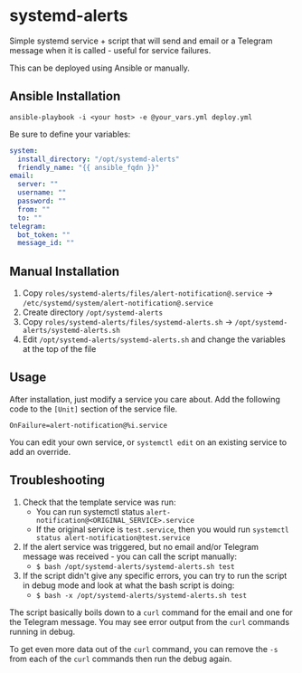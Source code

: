 # systemd-alerts

Simple systemd service + script that will send and email or a Telegram message when it is called - useful for service failures.

This can be deployed using Ansible or manually.

## Ansible Installation
```ansible-playbook -i <your host> -e @your_vars.yml deploy.yml```

Be sure to define your variables:
```yaml
system:
  install_directory: "/opt/systemd-alerts"
  friendly_name: "{{ ansible_fqdn }}"
email:
  server: ""
  username: ""
  password: ""
  from: ""
  to: ""
telegram:
  bot_token: ""
  message_id: ""
```


## Manual Installation
1. Copy ```roles/systemd-alerts/files/alert-notification@.service``` -> ```/etc/systemd/system/alert-notification@.service```
2. Create directory ```/opt/systemd-alerts```
3. Copy ```roles/systemd-alerts/files/systemd-alerts.sh``` -> ```/opt/systemd-alerts/systemd-alerts.sh```
4. Edit ```/opt/systemd-alerts/systemd-alerts.sh``` and change the variables at the top of the file


## Usage
After installation, just modify a service you care about. Add the following code to the ```[Unit]``` section of the service file.
```
OnFailure=alert-notification@%i.service
```
You can edit your own service, or ```systemctl edit``` on an existing service to add an override.


## Troubleshooting
1. Check that the template service was run:
    - You can run systemctl status ```alert-notification@<ORIGINAL_SERVICE>.service```
    - If the original service is ```test.service```, then you would run ```systemctl status alert-notification@test.service```
2. If the alert service was triggered, but no email and/or Telegram message was received - you can call the script manually:
    - ```$ bash /opt/systemd-alerts/systemd-alerts.sh test```
3. If the script didn't give any specific errors, you can try to run the script in debug mode and look at what the bash script is doing:
    - ```$ bash -x /opt/systemd-alerts/systemd-alerts.sh test```

The script basically boils down to a ```curl``` command for the email and one for the Telegram message. You may see error output from the ```curl``` commands running in debug.

To get even more data out of the ```curl``` command, you can remove the ```-s``` from each of the ```curl``` commands then run the debug again.
